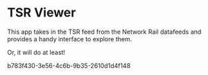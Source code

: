 # TSR Viewer

This app takes in the TSR feed from the Network Rail datafeeds and provides a handy interface to explore them.

Or, it will do at least!

b783f430-3e56-4c6b-9b35-2610d1d4f148